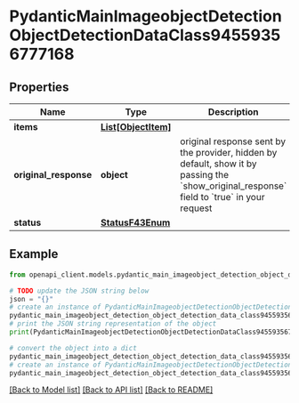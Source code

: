 # PydanticMainImageobjectDetectionObjectDetectionDataClass94559356777168


## Properties

Name | Type | Description | Notes
------------ | ------------- | ------------- | -------------
**items** | [**List[ObjectItem]**](ObjectItem.md) |  | [optional] 
**original_response** | **object** | original response sent by the provider, hidden by default, show it by passing the &#x60;show_original_response&#x60; field to &#x60;true&#x60; in your request | [optional] 
**status** | [**StatusF43Enum**](StatusF43Enum.md) |  | 

## Example

```python
from openapi_client.models.pydantic_main_imageobject_detection_object_detection_data_class94559356777168 import PydanticMainImageobjectDetectionObjectDetectionDataClass94559356777168

# TODO update the JSON string below
json = "{}"
# create an instance of PydanticMainImageobjectDetectionObjectDetectionDataClass94559356777168 from a JSON string
pydantic_main_imageobject_detection_object_detection_data_class94559356777168_instance = PydanticMainImageobjectDetectionObjectDetectionDataClass94559356777168.from_json(json)
# print the JSON string representation of the object
print(PydanticMainImageobjectDetectionObjectDetectionDataClass94559356777168.to_json())

# convert the object into a dict
pydantic_main_imageobject_detection_object_detection_data_class94559356777168_dict = pydantic_main_imageobject_detection_object_detection_data_class94559356777168_instance.to_dict()
# create an instance of PydanticMainImageobjectDetectionObjectDetectionDataClass94559356777168 from a dict
pydantic_main_imageobject_detection_object_detection_data_class94559356777168_form_dict = pydantic_main_imageobject_detection_object_detection_data_class94559356777168.from_dict(pydantic_main_imageobject_detection_object_detection_data_class94559356777168_dict)
```
[[Back to Model list]](../README.md#documentation-for-models) [[Back to API list]](../README.md#documentation-for-api-endpoints) [[Back to README]](../README.md)


